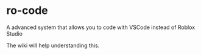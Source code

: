 # ro-code
A advanced system that allows you to code with VSCode instead of Roblox Studio

The wiki will help understanding this.
